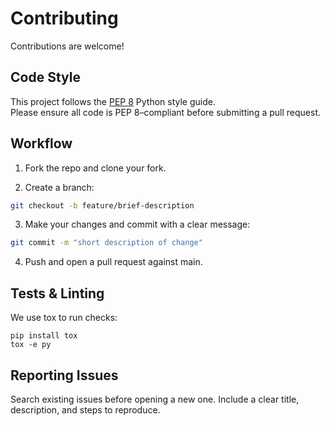 # Contributing

Contributions are welcome!

## Code Style

This project follows the [PEP 8](https://peps.python.org/pep-0008/) Python style guide.  
Please ensure all code is PEP 8–compliant before submitting a pull request.

## Workflow

1. Fork the repo and clone your fork.

2. Create a branch:
```bash
git checkout -b feature/brief-description
```

3. Make your changes and commit with a clear message:
```bash
git commit -m "short description of change"
```

4. Push and open a pull request against main.

## Tests & Linting
We use tox to run checks:
```
pip install tox
tox -e py
```

## Reporting Issues

Search existing issues before opening a new one. Include a clear title, description, and steps to reproduce.
